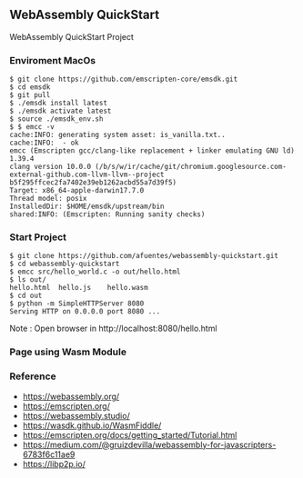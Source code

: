## WebAssembly QuickStart 
WebAssembly QuickStart Project 

### Enviroment MacOs 

```shell
$ git clone https://github.com/emscripten-core/emsdk.git
$ cd emsdk
$ git pull
$ ./emsdk install latest
$ ./emsdk activate latest
$ source ./emsdk_env.sh
$ $ emcc -v
cache:INFO: generating system asset: is_vanilla.txt..
cache:INFO:  - ok
emcc (Emscripten gcc/clang-like replacement + linker emulating GNU ld) 1.39.4
clang version 10.0.0 (/b/s/w/ir/cache/git/chromium.googlesource.com-external-github.com-llvm-llvm--project b5f295ffcec2fa7402e39eb1262acbd55a7d39f5)
Target: x86_64-apple-darwin17.7.0
Thread model: posix
InstalledDir: $HOME/emsdk/upstream/bin
shared:INFO: (Emscripten: Running sanity checks)

```

### Start Project 

```shell
$ git clone https://github.com/afuentes/webassembly-quickstart.git
$ cd webassembly-quickstart
$ emcc src/hello_world.c -o out/hello.html
$ ls out/
hello.html	hello.js	hello.wasm
$ cd out 
$ python -m SimpleHTTPServer 8080
Serving HTTP on 0.0.0.0 port 8080 ...
```
Note : Open browser in http://localhost:8080/hello.html 

### Page using Wasm Module  


### Reference 

* https://webassembly.org/
* https://emscripten.org/
* https://webassembly.studio/
* https://wasdk.github.io/WasmFiddle/
* https://emscripten.org/docs/getting_started/Tutorial.html
* https://medium.com/@gruizdevilla/webassembly-for-javascripters-6783f6c11ae9
* https://libp2p.io/
